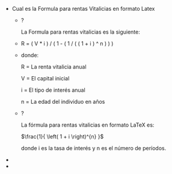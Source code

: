 - Cual es la Formula para rentas Vitalicias en formato Latex
	- ?
	  
	  La Formula para rentas vitalicias es la siguiente:
	- R = ( V * i ) / ( 1 - ( 1 / ( ( 1 + i ) ^ n ) ) )
	- donde:
	  
	  R = La renta vitalicia anual
	  
	  V = El capital inicial
	  
	  i = El tipo de interés anual
	  
	  n = La edad del individuo en años
	- ?
	  
	  La fórmula para rentas vitalicias en formato LaTeX es:
	  
	  $\frac{1}{ \left( 1 + i \right)^{n} }$
	  
	  donde i es la tasa de interés y n es el número de períodos.
-
-